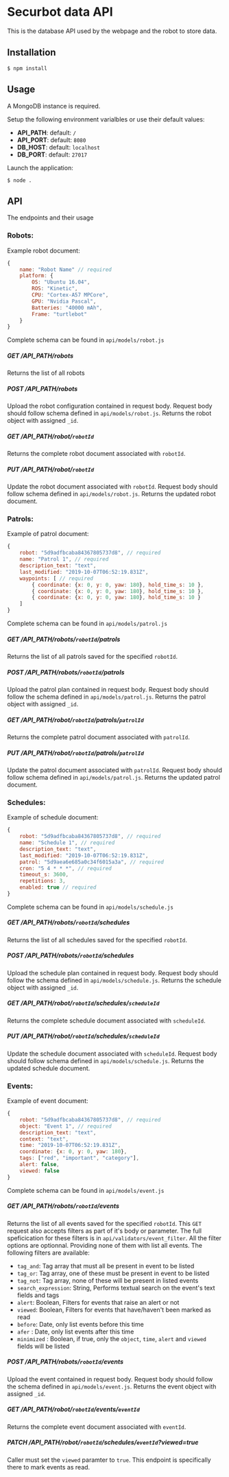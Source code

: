 # Securbot data API
This is the database API used by the webpage and the robot to
store data.

## Installation
```
$ npm install
```

## Usage
A MongoDB instance is required.

Setup the following environment varialbles or use their default values:
- **API_PATH**:
default: `/`
- **API_PORT**:
default: `8080`
- **DB_HOST**:
default: `localhost`
- **DB_PORT**:
default: `27017`

Launch the application:
```
$ node .
```


## API
The endpoints and their usage


### Robots:
Example robot document:
```js
{
    name: "Robot Name" // required
    platform: {
        OS: "Ubuntu 16.04",
        ROS: "Kinetic",
        CPU: "Cortex-A57 MPCore",
        GPU: "Nvidia Pascal",
        Batteries: "40000 mAh",
        Frame: "turtlebot"
    }
}
```
Complete schema can be found in `api/models/robot.js`

##### GET /API_PATH/robots
Returns the list of all robots

##### POST /API_PATH/robots
Upload the robot configuration contained in request body.
Request body should follow schema defined in `api/models/robot.js`.
Returns the robot object with assigned `_id`.

##### GET /API_PATH/robot/`robotId`
Returns the complete robot document associated with `robotId`.

##### PUT /API_PATH/robot/`robotId`
Update the robot document associated with `robotId`.
Request body should follow schema defined in `api/models/robot.js`.
Returns the updated robot document.


### Patrols:
Example of patrol document:
```js
{
    robot: "5d9adfbcaba84367805737d8", // required
    name: "Patrol 1", // required
    description_text: "text",
    last_modified: "2019-10-07T06:52:19.831Z",
    waypoints: [ // required
        { coordinate: {x: 0, y: 0, yaw: 180}, hold_time_s: 10 },
        { coordinate: {x: 0, y: 0, yaw: 180}, hold_time_s: 10 },
        { coordinate: {x: 0, y: 0, yaw: 180}, hold_time_s: 10 }
    ]
}
```
Complete schema can be found in `api/models/patrol.js`

##### GET /API_PATH/robots/`robotId`/patrols
Returns the list of all patrols saved for the specified `robotId`.

##### POST /API_PATH/robots/`robotId`/patrols
Upload the patrol plan contained in request body.
Request body should follow the schema defined in `api/models/patrol.js`.
Returns the patrol object with assigned `_id`.

##### GET /API_PATH/robot/`robotId`/patrols/`patrolId`
Returns the complete patrol document associated with `patrolId`.

##### PUT /API_PATH/robot/`robotId`/patrols/`patrolId`
Update the patrol document associated with `patrolId`.
Request body should follow schema defined in `api/models/patrol.js`.
Returns the updated patrol document.

### Schedules:
Example of schedule document:
```js
{
    robot: "5d9adfbcaba84367805737d8", // required
    name: "Schedule 1", // required
    description_text: "text",
    last_modified: "2019-10-07T06:52:19.831Z",
    patrol: "5d9aea6e685a0c34f6015a3a", // required
    cron: "5 4 * * *", // required
    timeout_s: 3600,
    repetitions: 3,
    enabled: true // required
}
```
Complete schema can be found in `api/models/schedule.js`

##### GET /API_PATH/robots/`robotId`/schedules
Returns the list of all schedules saved for the specified `robotId`.

##### POST /API_PATH/robots/`robotId`/schedules
Upload the schedule plan contained in request body.
Request body should follow the schema defined in `api/models/schedule.js`.
Returns the schedule object with assigned `_id`.

##### GET /API_PATH/robot/`robotId`/schedules/`scheduleId`
Returns the complete schedule document associated with `scheduleId`.

##### PUT /API_PATH/robot/`robotId`/schedules/`scheduleId`
Update the schedule document associated with `scheduleId`.
Request body should follow schema defined in `api/models/schedule.js`.
Returns the updated schedule document.

### Events:
Example of event document:
```js
{
    robot: "5d9adfbcaba84367805737d8", // required
    object: "Event 1", // required
    description_text: "text",
    context: "text",
    time: "2019-10-07T06:52:19.831Z",
    coordinate: {x: 0, y: 0, yaw: 180},
    tags: ["red", "important", "category"],
    alert: false,
    viewed: false
}
```
Complete schema can be found in `api/models/event.js`

##### GET /API_PATH/robots/`robotId`/events
Returns the list of all events saved for the specified `robotId`.
This `GET` request also accepts filters as part of it's body or parameter.
The full speficication for these filters is in `api/validators/event_filter`.
All the filter options are optionnal. Providing none of them with list all events.
The following filters are available:
 - `tag_and`: Tag array that must all be present in event to be listed
 - `tag_or`: Tag array, one of these must be present in event to be listed
 - `tag_not`: Tag array, none of these will be present in listed events
 - `search_expression`: String, Performs textual search on the event's text fields and tags
 - `alert`: Boolean, Filters for events that raise an alert or not
 - `viewed`: Boolean, Filters for events that have/haven't been marked as read
 - `before`: Date, only list events before this time
 - `afer` : Date, only list events after this time
 - `minimized` : Boolean, if true, only the `object`, `time`, `alert` and `viewed` fields will be listed

##### POST /API_PATH/robots/`robotId`/events
Upload the event contained in request body.
Request body should follow the schema defined in `api/models/event.js`.
Returns the event object with assigned `_id`.

##### GET /API_PATH/robot/`robotId`/events/`eventId`
Returns the complete event document associated with `eventId`.

##### PATCH /API_PATH/robot/`robotId`/schedules/`eventId`?viewed=true
Caller must set the `viewed` paramter to `true`.
This endpoint is specifically there to mark events as read.
